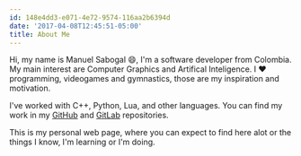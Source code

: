 ```yaml
---
id: 148e4dd3-e071-4e72-9574-116aa2b6394d
date: '2017-04-08T12:45:51-05:00'
title: About Me
---
```


Hi, my name is Manuel Sabogal 😄, I'm a software developer from Colombia. My main interest are Computer Graphics and Artifical Inteligence. I ❤️ programming, videogames and gymnastics, those are my inspiration and motivation.

<!--more-->

I've worked with C++, Python, Lua, and other languages. You can find my work in my [GitHub](https://github.com/edoren) and [GitLab](https://gitlab.com/edoren) repositories.

This is my personal web page, where you can expect to find here alot or the things I know, I'm learning or I'm doing.
